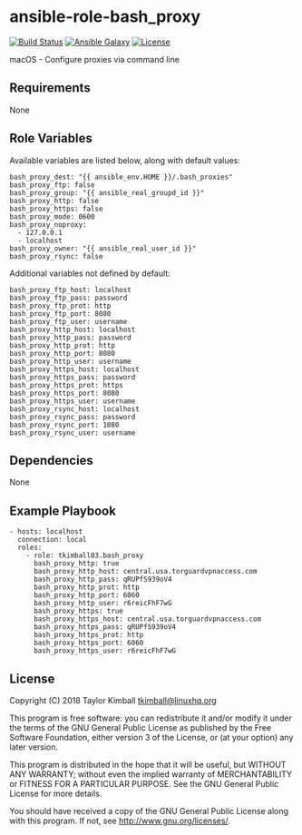 # ansible-role-bash_proxy

[![Build Status](https://travis-ci.org/tkimball83/ansible-role-bash_proxy.svg?branch=master)](https://travis-ci.org/tkimball83/ansible-role-bash_proxy)
[![Ansible Galaxy](https://img.shields.io/badge/ansible--galaxy-bash_proxy-blue.svg?style=flat)](https://galaxy.ansible.com/tkimball83/bash_proxy)
[![License](https://img.shields.io/badge/license-GPLv3-brightgreen.svg?style=flat)](COPYING)

macOS - Configure proxies via command line

## Requirements

None

## Role Variables

Available variables are listed below, along with default values:

    bash_proxy_dest: "{{ ansible_env.HOME }}/.bash_proxies"
    bash_proxy_ftp: false
    bash_proxy_group: "{{ ansible_real_groupd_id }}"
    bash_proxy_http: false
    bash_proxy_https: false
    bash_proxy_mode: 0600
    bash_proxy_noproxy:
      - 127.0.0.1
      - localhost
    bash_proxy_owner: "{{ ansible_real_user_id }}"
    bash_proxy_rsync: false

Additional variables not defined by default:

    bash_proxy_ftp_host: localhost
    bash_proxy_ftp_pass: password
    bash_proxy_ftp_prot: http
    bash_proxy_ftp_port: 8080
    bash_proxy_ftp_user: username
    bash_proxy_http_host: localhost
    bash_proxy_http_pass: password
    bash_proxy_http_prot: http
    bash_proxy_http_port: 8080
    bash_proxy_http_user: username
    bash_proxy_https_host: localhost
    bash_proxy_https_pass: password
    bash_proxy_https_prot: https
    bash_proxy_https_port: 8080
    bash_proxy_https_user: username
    bash_proxy_rsync_host: localhost
    bash_proxy_rsync_pass: password
    bash_proxy_rsync_port: 1080
    bash_proxy_rsync_user: username

## Dependencies

None

## Example Playbook

    - hosts: localhost
      connection: local
      roles:
        - role: tkimball83.bash_proxy
          bash_proxy_http: true
          bash_proxy_http_host: central.usa.torguardvpnaccess.com
          bash_proxy_http_pass: qRUPfS939oV4
          bash_proxy_http_prot: http
          bash_proxy_http_port: 6060
          bash_proxy_http_user: r6reicFhF7wG
          bash_proxy_https: true
          bash_proxy_https_host: central.usa.torguardvpnaccess.com
          bash_proxy_https_pass: qRUPfS939oV4
          bash_proxy_https_prot: http
          bash_proxy_https_port: 6060
          bash_proxy_https_user: r6reicFhF7wG

## License

Copyright (C) 2018 Taylor Kimball <tkimball@linuxhq.org>

This program is free software: you can redistribute it and/or modify
it under the terms of the GNU General Public License as published by
the Free Software Foundation, either version 3 of the License, or
(at your option) any later version.

This program is distributed in the hope that it will be useful,
but WITHOUT ANY WARRANTY; without even the implied warranty of
MERCHANTABILITY or FITNESS FOR A PARTICULAR PURPOSE. See the
GNU General Public License for more details.

You should have received a copy of the GNU General Public License
along with this program. If not, see <http://www.gnu.org/licenses/>.
